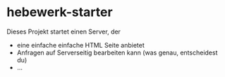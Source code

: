 # hebewerk-starter

Dieses Projekt startet einen Server, der 
- eine einfache einfache HTML Seite anbietet
- Anfragen auf Serverseitig bearbeiten kann (was genau, entscheidest du)
- ...
